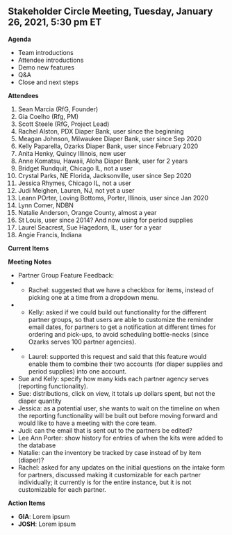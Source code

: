 

## Stakeholder Circle Meeting, Tuesday, January 26, 2021, 5:30 pm ET

**Agenda**

- Team introductions
- Attendee introductions
- Demo new features
- Q&A
- Close and next steps

**Attendees**
1. Sean Marcia (RfG, Founder)
2. Gia Coelho (Rfg, PM)
3. Scott Steele (RfG, Project Lead)
4. Rachel Alston, PDX Diaper Bank, user since the beginning
5. Meagan Johnson, Milwaukee Diaper Bank, user since Sep 2020
6. Kelly Paparella, Ozarks Diaper Bank, user since February 2020
7. Anita Henky, Quincy Illinois, new user
8. Anne Komatsu, Hawaii, Aloha Diaper Bank, user for 2 years
9. Bridget Rundquit, Chicago IL, not a user
10. Crystal Parks, NE Florida, Jacksonville, user since Sep 2020
11. Jessica Rhymes, Chicago IL, not a user
12. Judi Meighen, Lauren, NJ, not yet a user
13. Leann POrter, Loving Bottoms, Porter, Illinois, user since Jan 2020
14. Lynn Comer, NDBN
15. Natalie Anderson, Orange County, almost a year
16. St Louis, user since 2014? And now using for period supplies
17. Laurel Seacrest, Sue Hagedorn, IL, user for a year
18. Angie Francis, Indiana


**Current Items**



**Meeting Notes**

- Partner Group Feature Feedback: 
- - Rachel: suggested that we have a checkbox for items, instead of picking one at a time from a dropdown menu.
- - Kelly: asked if we could build out functionality for the different partner groups, so that users are able to customize the reminder email dates, for partners to get a notification at different times for ordering and pick-ups, to avoid scheduling bottle-necks (since Ozarks serves 100 partner agencies). 
- - Laurel: supported this request and said that this feature would enable them to combine their two accounts (for diaper supplies and period supplies) into one account.
- Sue and Kelly: specify how many kids each partner agency serves (reporting functionality).
- Sue: distributions, click on view, it totals up dollars spent, but not the diaper quantity 
- Jessica: as a potential user, she wants to wait on the timeline on when the reporting functionality will be built out before moving forward and would like to have a meeting with the core team. 
- Judi: can the email that is sent out to the partners be edited? 
- Lee Ann Porter: show history for entries of when the kits were added to the database
- Natalie: can the inventory be tracked by case instead of by item (diaper)?
- Rachel: asked for any updates on the initial questions on the intake form for partners, discussed making it customizable for each partner individually; it currently is for the entire instance, but it is not customizable for each partner.


**Action Items**

- **GIA**: Lorem ipsum
- **JOSH**: Lorem ipsum

